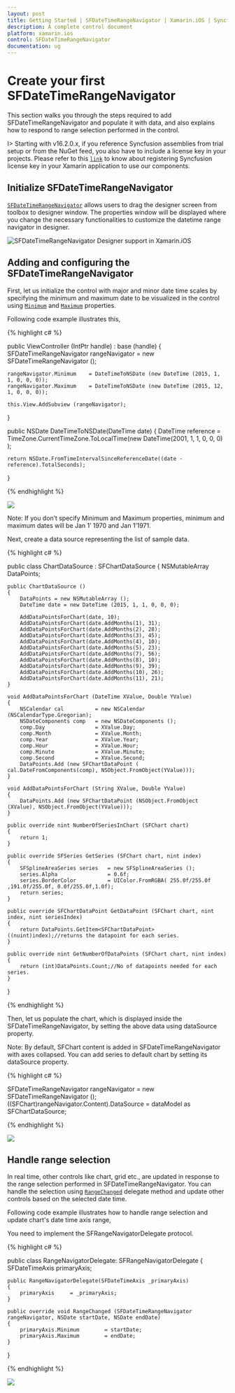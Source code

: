 ```yaml
---
layout: post
title: Getting Started | SFDateTimeRangeNavigator | Xamarin.iOS | Syncfusion
description: A complete control document
platform: xamarin.ios
control: SFDateTimeRangeNavigator
documentation: ug
--- 
```


# Create your first SFDateTimeRangeNavigator

This section walks you through the steps required to add SFDateTimeRangeNavigator and populate it with data, and also explains how to respond to range selection performed in the control. 

I> Starting with v16.2.0.x, if you reference Syncfusion assemblies from trial setup or from the NuGet feed, you also have to include a license key in your projects. Please refer to this [`link`](https://help.syncfusion.com/common/essential-studio/licensing/license-key) to know about registering Syncfusion license key in your Xamarin application to use our components.

## Initialize SFDateTimeRangeNavigator

[`SFDateTimeRangeNavigator`](https://help.syncfusion.com/cr/cref_files/xamarin-ios/Syncfusion.SFChart.iOS~Syncfusion.SfChart.iOS.SFDateTimeRangeNavigator.html) allows users to drag the designer screen from toolbox to designer window. The properties window will be displayed where you change the necessary functionalities to customize the datetime range navigator in designer.

![SFDateTimeRangeNavigator Designer support in Xamarin.iOS](Getting-Started-images/designer.gif) 

## Adding and configuring the SFDateTimeRangeNavigator

First, let us initialize the control with major and minor date time scales by specifying the minimum and maximum date to be visualized in the control using [`Minimum`](https://help.syncfusion.com/cr/cref_files/xamarin-ios/Syncfusion.SFChart.iOS~Syncfusion.SfChart.iOS.SFDateTimeRangeNavigator~Minimum.html) and [`Maximum`](https://help.syncfusion.com/cr/cref_files/xamarin-ios/Syncfusion.SFChart.iOS~Syncfusion.SfChart.iOS.SFDateTimeRangeNavigator~Maximum.html) properties.

Following code example illustrates this,

{% highlight c# %}

public ViewController (IntPtr handle) : base (handle)
{    
    SFDateTimeRangeNavigator rangeNavigator    = new SFDateTimeRangeNavigator ();

    rangeNavigator.Minimum    = DateTimeToNSDate (new DateTime (2015, 1, 1, 0, 0, 0));
    rangeNavigator.Maximum    = DateTimeToNSDate (new DateTime (2015, 12, 1, 0, 0, 0));

    this.View.AddSubview (rangeNavigator);
}

public NSDate DateTimeToNSDate(DateTime date)
{
    DateTime reference   = TimeZone.CurrentTimeZone.ToLocalTime(new DateTime(2001, 1, 1, 0, 0, 0) );

    return NSDate.FromTimeIntervalSinceReferenceDate((date - reference).TotalSeconds);
}

{% endhighlight %}

![](Getting-Started-images/minmax.png)   

Note: If you don’t specify Minimum and Maximum properties, minimum and maximum dates will be Jan 1’ 1970 and Jan 1’1971.

Next, create a data source representing the list of sample data.

{% highlight c# %}

public class ChartDataSource : SFChartDataSource
{
    NSMutableArray DataPoints;

    public ChartDataSource ()
    {
        DataPoints = new NSMutableArray ();
        DateTime date = new DateTime (2015, 1, 1, 0, 0, 0);

        AddDataPointsForChart(date, 10);
        AddDataPointsForChart(date.AddMonths(1), 31);
        AddDataPointsForChart(date.AddMonths(2), 28);
        AddDataPointsForChart(date.AddMonths(3), 45);
        AddDataPointsForChart(date.AddMonths(4), 10);
        AddDataPointsForChart(date.AddMonths(5), 23);
        AddDataPointsForChart(date.AddMonths(7), 56);
        AddDataPointsForChart(date.AddMonths(8), 10);
        AddDataPointsForChart(date.AddMonths(9), 39);
        AddDataPointsForChart(date.AddMonths(10), 26);
        AddDataPointsForChart(date.AddMonths(11), 21);
    }

    void AddDataPointsForChart (DateTime XValue, Double YValue)
    {
        NSCalendar cal          = new NSCalendar (NSCalendarType.Gregorian);
        NSDateComponents comp   = new NSDateComponents ();
        comp.Day                = XValue.Day;
        comp.Month              = XValue.Month;
        comp.Year               = XValue.Year;
        comp.Hour               = XValue.Hour;
        comp.Minute             = XValue.Minute;
        comp.Second             = XValue.Second;
        DataPoints.Add (new SFChartDataPoint ( cal.DateFromComponents(comp), NSObject.FromObject(YValue)));
    }

    void AddDataPointsForChart (String XValue, Double YValue)
    {
        DataPoints.Add (new SFChartDataPoint (NSObject.FromObject (XValue), NSObject.FromObject(YValue)));
    }

    public override nint NumberOfSeriesInChart (SFChart chart)
    {
        return 1; 
    }

    public override SFSeries GetSeries (SFChart chart, nint index)
    {
        SFSplineAreaSeries series   = new SFSplineAreaSeries ();
        series.Alpha                = 0.6f;
        series.BorderColor          = UIColor.FromRGBA( 255.0f/255.0f ,191.0f/255.0f, 0.0f/255.0f,1.0f);
        return series;
    }

    public override SFChartDataPoint GetDataPoint (SFChart chart, nint index, nint seriesIndex)
    {
        return DataPoints.GetItem<SFChartDataPoint> ((nuint)index);//returns the datapoint for each series.
    }

    public override nint GetNumberOfDataPoints (SFChart chart, nint index)
    {
        return (int)DataPoints.Count;//No of datapoints needed for each series.
    }
}

{% endhighlight %}


Then, let us populate the chart, which is displayed inside the SFDateTimeRangeNavigator, by setting the above data using dataSource property. 

Note: By default, SFChart content is added in SFDateTimeRangeNavigator with axes collapsed. You can add series to default chart by setting its dataSource property. 


{% highlight c# %}

SFDateTimeRangeNavigator rangeNavigator      = new SFDateTimeRangeNavigator ();
((SFChart)rangeNavigator.Content).DataSource = dataModel as SFChartDataSource;

{% endhighlight %}


![](Getting-Started-images/datasource.png)

## Handle range selection

In real time, other controls like chart, grid etc., are updated in response to the range selection performed in SFDateTimeRangeNavigator. You can handle the selection using [`RangeChanged`](https://help.syncfusion.com/cr/cref_files/xamarin-ios/Syncfusion.SFChart.iOS~Syncfusion.SfChart.iOS.SFRangeNavigatorDelegate~RangeChanged.html) delegate method and update other controls based on the selected date time.

Following code example illustrates how to handle range selection and update chart's date time axis range,

You need to implement the SFRangeNavigatorDelegate protocol.

{% highlight c# %}

public class RangeNavigatorDelegate: SFRangeNavigatorDelegate
{
    SFDateTimeAxis primaryAxis;

    public RangeNavigatorDelegate(SFDateTimeAxis _primaryAxis)
    {
        primaryAxis     = _primaryAxis;
    }

    public override void RangeChanged (SFDateTimeRangeNavigator rangeNavigator, NSDate startDate, NSDate endDate)
    {
        primaryAxis.Minimum        = startDate;
        primaryAxis.Maximum        = endDate;
    }
}

{% endhighlight %}


![](Getting-Started-images/finalview.png)

